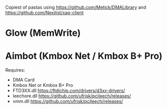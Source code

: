 Copiest of pastas using https://github.com/Metick/DMALibrary and https://github.com/Nexilist/xap-client

# Glow (MemWrite)
# Aimbot (Kmbox Net / Kmbox B+ Pro)

Requires:
- DMA Card
- Kmbox Net or Kmbox B+ Pro
- FTD3XX.dll https://ftdichip.com/drivers/d3xx-drivers/
- leechore.dll https://github.com/ufrisk/pcileech/releases/
- vmm.dll https://github.com/ufrisk/pcileech/releases/

